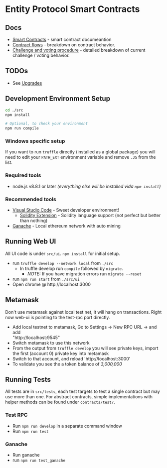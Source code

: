 # Entity Protocol Smart Contracts 

## Docs

 - [Smart Contracts](doc/contracts.md) - smart contract documeantion
 - [Contract flows](doc/flows.md) - breakdown on contract behavior.
 - [Challenge and voting procedure](doc/challenge.md) - detailed breakdown of current challenge / voting behavior.

##  TODOs

 - See [Upgrades](doc/upgrades.md)

## Development Environment Setup 

 ```sh
cd ./src
npm install

# Optional, to check your environment 
npm run compile
```
 
### Windows specific setup
If you want to run `truffle` directly (installed as a global package) you will need to edit your `PATH_EXT` environment variable and remove `.JS` from the list.

### Required tools

 - node.js v8.8.1 or later *(everything else will be installed vida `npm install`)*

### Recommended tools

 - [Visual Studio Code](http://code.visualstudio.com) - Sweet developer environment!
    - [Solidity Extension](https://marketplace.visualstudio.com/items?itemName=JuanBlanco.solidity) - Solidity language support (not perfect but better than nothing)
 - [Ganache](http://truffleframework.com/ganache/) - Local ethereum network with auto mining 

## Running Web UI
All UI code is under `src/ui`. `npm install` for initial setup. 

 - run `truffle develop --network local` from `./src` 
    - In truffle develop run `compile` followed by `migrate`. 
      - *NOTE:* If you have migration errors run `migrate --reset`
 - run `npm run start` from `./src/ui`
 - Open chrome @ http://localhost:3000


## Metamask 

Don't use metamask against local test net, it will hang on transactions. Right now web-ui is pointing to the test-rpc port directly. 

  - Add local testnet to metamask, Go to Settings -> New RPC URL -> and add  
     "http://localhost:9545"
  - Switch metamask to use this network 
  - From the output from `truffle develop` you will see private keys, import     the first (account 0) private key into metamask 
   - Switch to that account, and reload 'http://localhost:3000'
   - To validate you see the a token balance of *3,000,000*

## Running Tests 
All tests are in `src/tests`, each test targets to test a single contract but may use more than one. For abstract contracts, simple implementations with helper methods can be found under `contracts/test/`.

### Test RPC 
 - Run `npm run develop` in a separate command window
 - Run `npm run test`

 ### Ganache
  - Run ganache
  - run `npm run test_ganache` 